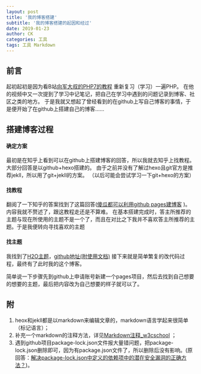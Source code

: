```yaml
---
layout: post
title: '我的博客搭建'
subtitle: '我的博客搭建的起因和经过'
date: 2019-01-23
author: CK
categories: 工具
tags: 工具 Markdown
---
```


## 前言
起初起初是因为看B站[向军大叔的PHP7的教程](https://www.bilibili.com/video/av38048550) 重新复习（学习）一遍PHP。
在他的视频中又一次提到了学习中记笔记，把自己在学习中遇到的问题记录到博客、社区之类的地方。
于是我就又想起了曾经看到的在github上写自己博客的事情，于是便开始了在github上搭建自己的博客......

## 搭建博客过程
#### 确定方案
最初是在知乎上看到可以在github上搭建博客的回答，所以我就去知乎上找教程。
大部分回答是以github+hexo搭建的。
由于之前并没有了解过hexo且git官方是推荐jekll，所以用了git+jekll的方案。
（以后可能会尝试学习一下git+hexo的方案）

#### 找教程
翻阅了一下知乎的答案找到了这篇回答\([傻瓜都可以利用github pages建博客](http://cyzus.github.io/2015/06/21/github-build-blog/) \)。
内容我就不赘述了，跟这教程走还是不算难。
在基本搭建完成时，答主所推荐的主题与现在所使用的主题不是一个了，而且在对比之下我并不喜欢答主所推荐的主题。于是我便转向寻找喜欢的主题

#### 找主题
我找到了[H2O主题](http://liaokeyu.com/)，[github地址(附使用文档)](https://github.com/kaeyleo/jekyll-theme-H2O) 
接下来就是简单繁复的改代码过程，最终有了此时我的这个博客。 

简单说一下步骤先到github上申请账号新建一个pages项目，然后去找到自己想要的想要的主题，最后把内容改为自己想要的样子就可以了。


## 附
1. heox和jekll都是以markdown来编辑文章的，markdown语言学起来很简单（标记语言）；
2. 补充一个markdown的注释方法，详见[Markdown注释_w3cschool](https://www.w3cschool.cn/lme/q92a1srq.html) ；
3. 遇到github项目package-lock.json文件报大量错问题，把package-lock.json删除即可，因为有package.json文件了，所以删除后没有影响。(原回答：[解决package-lock.json中定义的依赖项中的潜在安全漏洞的正确方法？](https://cloud.tencent.com/developer/ask/128169))。
